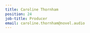 ```yaml
---
title: Caroline Thornham
position: 24
job-title: Producer
email: caroline.thornham@novel.audio
---
```


